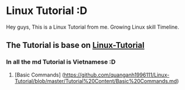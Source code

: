 # Linux Tutorial :D
Hey guys, This is a Linux Tutorial from me. Growing Linux skill Timeline.

## The Tutorial is base on [Linux-Tutorial](https://github.com/niemdinhtrong/Linux-Tutorial)

### In all the md Tutorial is Vietnamese :D

1. [Basic Commands] (https://github.com/quanganh1996111/Linux-Tutorial/blob/master/Tutorial%20Content/Basic%20Commands.md)